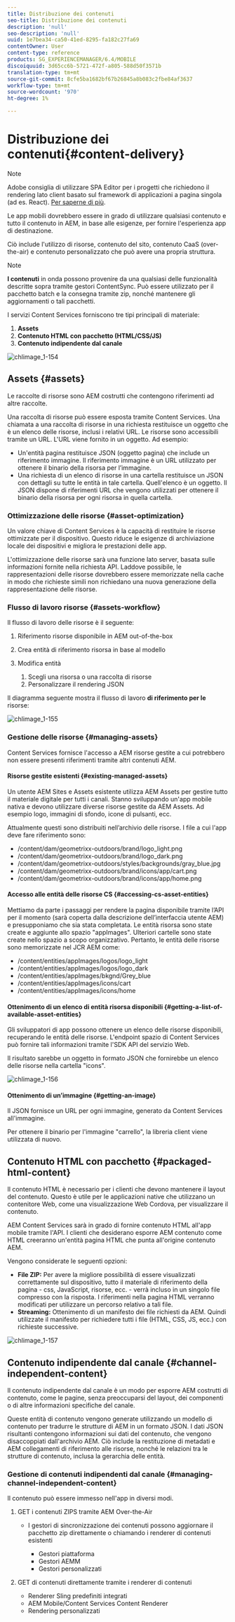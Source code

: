 ```yaml
---
title: Distribuzione dei contenuti
seo-title: Distribuzione dei contenuti
description: 'null'
seo-description: 'null'
uuid: 1e7bea34-ca50-41ed-8295-fa182c27fa69
contentOwner: User
content-type: reference
products: SG_EXPERIENCEMANAGER/6.4/MOBILE
discoiquuid: 3d65cc6b-5721-472f-a805-588d50f3571b
translation-type: tm+mt
source-git-commit: 8cfe5ba1682bf67b26845a8b083c2fbe84af3637
workflow-type: tm+mt
source-wordcount: '970'
ht-degree: 1%

---
```



# Distribuzione dei contenuti{#content-delivery}

>[!NOTE]
>
> Adobe consiglia di utilizzare SPA Editor per i progetti che richiedono il rendering lato client basato sul framework di applicazioni a pagina singola (ad es. React). [Per saperne di più](/help/sites-developing/spa-overview.md).

Le app mobili dovrebbero essere in grado di utilizzare qualsiasi contenuto e tutto il contenuto in AEM, in base alle esigenze, per fornire l&#39;esperienza app di destinazione.

Ciò include l&#39;utilizzo di risorse, contenuto del sito, contenuto CaaS (over-the-air) e contenuto personalizzato che può avere una propria struttura.

>[!NOTE]
>
>**I contenuti** in onda possono provenire da una qualsiasi delle funzionalità descritte sopra tramite gestori ContentSync. Può essere utilizzato per il pacchetto batch e la consegna tramite zip, nonché mantenere gli aggiornamenti o tali pacchetti.

I servizi Content Services forniscono tre tipi principali di materiale:

1. **Assets**
1. **Contenuto HTML con pacchetto (HTML/CSS/JS)**
1. **Contenuto indipendente dal canale**

![chlimage_1-154](assets/chlimage_1-154.png)

## Assets {#assets}

Le raccolte di risorse sono AEM costrutti che contengono riferimenti ad altre raccolte.

Una raccolta di risorse può essere esposta tramite Content Services. Una chiamata a una raccolta di risorse in una richiesta restituisce un oggetto che è un elenco delle risorse, inclusi i relativi URL. Le risorse sono accessibili tramite un URL. L&#39;URL viene fornito in un oggetto. Ad esempio:

* Un&#39;entità pagina restituisce JSON (oggetto pagina) che include un riferimento immagine. Il riferimento immagine è un URL utilizzato per ottenere il binario della risorsa per l’immagine.
* Una richiesta di un elenco di risorse in una cartella restituisce un JSON con dettagli su tutte le entità in tale cartella. Quell&#39;elenco è un oggetto. Il JSON dispone di riferimenti URL che vengono utilizzati per ottenere il binario della risorsa per ogni risorsa in quella cartella.

### Ottimizzazione delle risorse {#asset-optimization}

Un valore chiave di Content Services è la capacità di restituire le risorse ottimizzate per il dispositivo. Questo riduce le esigenze di archiviazione locale dei dispositivi e migliora le prestazioni delle app.

L&#39;ottimizzazione delle risorse sarà una funzione lato server, basata sulle informazioni fornite nella richiesta API. Laddove possibile, le rappresentazioni delle risorse dovrebbero essere memorizzate nella cache in modo che richieste simili non richiedano una nuova generazione della rappresentazione delle risorse.

### Flusso di lavoro risorse {#assets-workflow}

Il flusso di lavoro delle risorse è il seguente:

1. Riferimento risorse disponibile in AEM out-of-the-box
1. Crea entità di riferimento risorsa in base al modello
1. Modifica entità

   1. Scegli una risorsa o una raccolta di risorse
   1. Personalizzare il rendering JSON

Il diagramma seguente mostra il flusso di lavoro **di riferimento per le** risorse:

![chlimage_1-155](assets/chlimage_1-155.png)

### Gestione delle risorse {#managing-assets}

Content Services fornisce l&#39;accesso a AEM risorse gestite a cui potrebbero non essere presenti riferimenti tramite altri contenuti AEM.

#### Risorse gestite esistenti {#existing-managed-assets}

Un utente  AEM Sites e Assets esistente utilizza  AEM Assets per gestire tutto il materiale digitale per tutti i canali. Stanno sviluppando un&#39;app mobile nativa e devono utilizzare diverse risorse gestite da  AEM Assets. Ad esempio logo, immagini di sfondo, icone di pulsanti, ecc.

Attualmente questi sono distribuiti nell’archivio delle risorse. I file a cui l&#39;app deve fare riferimento sono:

* /content/dam/geometrixx-outdoors/brand/logo_light.png
* /content/dam/geometrixx-outdoors/brand/logo_dark.png
* /content/dam/geometrixx-outdoors/styles/backgrounds/gray_blue.jpg
* /content/dam/geometrixx-outdoors/brand/icons/app/cart.png
* /content/dam/geometrixx-outdoors/brand/icons/app/home.png

#### Accesso alle entità delle risorse CS {#accessing-cs-asset-entities}

Mettiamo da parte i passaggi per rendere la pagina disponibile tramite l’API per il momento (sarà coperta dalla descrizione dell’interfaccia utente AEM) e presupponiamo che sia stata completata. Le entità risorsa sono state create e aggiunte allo spazio &quot;appImages&quot;. Ulteriori cartelle sono state create nello spazio a scopo organizzativo. Pertanto, le entità delle risorse sono memorizzate nel JCR AEM come:

* /content/entities/appImages/logos/logo_light
* /content/entities/appImages/logos/logo_dark
* /content/entities/appImages/bkgnd/Grey_blue
* /content/entities/appImages/icons/cart
* /content/entities/appImages/icons/home

#### Ottenimento di un elenco di entità risorsa disponibili {#getting-a-list-of-available-asset-entities}

Gli sviluppatori di app possono ottenere un elenco delle risorse disponibili, recuperando le entità delle risorse. L&#39;endpoint spazio di Content Services può fornire tali informazioni tramite l&#39;SDK API del servizio Web.

Il risultato sarebbe un oggetto in formato JSON che fornirebbe un elenco delle risorse nella cartella &quot;icons&quot;.

![chlimage_1-156](assets/chlimage_1-156.png)

#### Ottenimento di un’immagine {#getting-an-image}

Il JSON fornisce un URL per ogni immagine, generato da Content Services all&#39;immagine.

Per ottenere il binario per l&#39;immagine &quot;carrello&quot;, la libreria client viene utilizzata di nuovo.

## Contenuto HTML con pacchetto {#packaged-html-content}

Il contenuto HTML è necessario per i clienti che devono mantenere il layout del contenuto. Questo è utile per le applicazioni native che utilizzano un contenitore Web, come una visualizzazione Web Cordova, per visualizzare il contenuto.

AEM Content Services sarà in grado di fornire contenuto HTML all&#39;app mobile tramite l&#39;API. I clienti che desiderano esporre AEM contenuto come HTML creeranno un&#39;entità pagina HTML che punta all&#39;origine contenuto AEM.

Vengono considerate le seguenti opzioni:

* **File ZIP:** Per avere la migliore possibilità di essere visualizzati correttamente sul dispositivo, tutto il materiale di riferimento della pagina - css, JavaScript, risorse, ecc. - verrà incluso in un singolo file compresso con la risposta. I riferimenti nella pagina HTML verranno modificati per utilizzare un percorso relativo a tali file.
* **Streaming:** Ottenimento di un manifesto dei file richiesti da AEM. Quindi utilizzate il manifesto per richiedere tutti i file (HTML, CSS, JS, ecc.) con richieste successive.

![chlimage_1-157](assets/chlimage_1-157.png)

## Contenuto indipendente dal canale {#channel-independent-content}

Il contenuto indipendente dal canale è un modo per esporre AEM costrutti di contenuto, come le pagine, senza preoccuparsi del layout, dei componenti o di altre informazioni specifiche del canale.

Queste entità di contenuto vengono generate utilizzando un modello di contenuto per tradurre le strutture di AEM in un formato JSON. I dati JSON risultanti contengono informazioni sui dati del contenuto, che vengono disaccoppiati dall&#39;archivio AEM. Ciò include la restituzione di metadati e AEM collegamenti di riferimento alle risorse, nonché le relazioni tra le strutture di contenuto, inclusa la gerarchia delle entità.

### Gestione di contenuti indipendenti dal canale {#managing-channel-independent-content}

Il contenuto può essere immesso nell&#39;app in diversi modi.

1. GET i contenuti ZIPS tramite AEM Over-the-Air

   * I gestori di sincronizzazione dei contenuti possono aggiornare il pacchetto zip direttamente o chiamando i renderer di contenuti esistenti

      * Gestori piattaforma
      * Gestori AEMM
      * Gestori personalizzati

1. GET di contenuti direttamente tramite i renderer di contenuti

   * Renderer Sling predefiniti integrati
   *  AEM Mobile/Content Services Content Renderer
   * Rendering personalizzati

